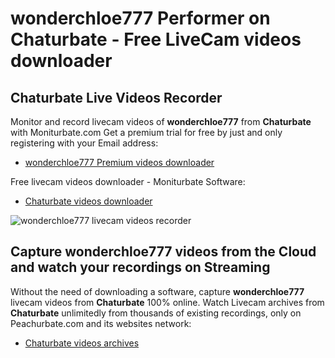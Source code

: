 # wonderchloe777 Performer on Chaturbate - Free LiveCam videos downloader

## Chaturbate Live Videos Recorder

Monitor and record livecam videos of **wonderchloe777** from **Chaturbate** with Moniturbate.com
Get a premium trial for free by just and only registering with your Email address:
* [wonderchloe777 Premium videos downloader](https://moniturbate.com/request-demo-licence-key.html)

Free livecam videos downloader - Moniturbate Software:
* [Chaturbate videos downloader](https://moniturbate.com/moniturbate-download-software.html)

![wonderchloe777 livecam videos recorder](https://peachurnet.com/templates/moniturbate-software.png)


## Capture wonderchloe777 videos from the Cloud and watch your recordings on Streaming

Without the need of downloading a software, capture **wonderchloe777** livecam videos from **Chaturbate** 100% online.
Watch Livecam archives from **Chaturbate** unlimitedly from thousands of existing recordings, only on Peachurbate.com and its websites network:
* [Chaturbate videos archives](https://peachurnet.com/)